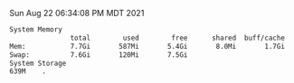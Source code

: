 Sun Aug 22 06:34:08 PM MDT 2021
```bash
System Memory
               total        used        free      shared  buff/cache   available
Mem:           7.7Gi       587Mi       5.4Gi       8.0Mi       1.7Gi       6.8Gi
Swap:          7.6Gi       120Mi       7.5Gi
System Storage
639M	.
```
```bash
